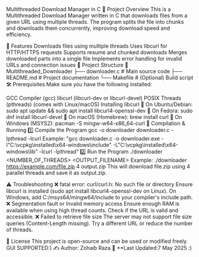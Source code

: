 Multithreaded Download Manager in C
📌 Project Overview
This is a Multithreaded Download Manager written in C that downloads files from a given URL using multiple threads. The program splits the file into chunks and downloads them concurrently, improving download speed and efficiency.

🚀 Features
Downloads files using multiple threads
Uses libcurl for HTTP/HTTPS requests
Supports resume and chunked downloads
Merges downloaded parts into a single file
Implements error handling for invalid URLs and connection issues
📂 Project Structure
📁 Multithreaded_Downloader
├── downloader.c         # Main source code
├── README.md            # Project documentation
└── Makefile             # (Optional) Build script
🛠️ Prerequisites
Make sure you have the following installed:

GCC Compiler (gcc)
libcurl (libcurl-dev or libcurl-devel)
POSIX Threads (pthreads) (comes with Linux/macOS)
Installing libcurl
🔹 On Ubuntu/Debian:
sudo apt update && sudo apt install libcurl4-openssl-dev
🔹 On Fedora:
sudo dnf install libcurl-devel
🔹 On macOS (Homebrew):
brew install curl
🔹 On Windows (MSYS2):
pacman -S mingw-w64-x86_64-curl
🔧 Compilation & Running
1️⃣ Compile the Program
gcc -o downloader downloader.c -lpthread -lcurl
Example:
"gcc downloader.c -o downloader.exe -I"C:\vcpkg\installed\x64-windows\include" -L"C:\vcpkg\installed\x64-windows\lib" -lcurl -lpthread"
2️⃣ Run the Program
./downloader <URL> <NUMBER_OF_THREADS> <OUTPUT_FILENAME>
Example:
./downloader https://example.com/file.zip 4 output.zip
This will download file.zip using 4 parallel threads and save it as output.zip.

⚠️ Troubleshooting
❌ fatal error: curl/curl.h: No such file or directory
Ensure libcurl is installed (sudo apt install libcurl4-openssl-dev on Linux).
On Windows, add C:/msys64/mingw64/include to your compiler's include path.
❌ Segmentation fault or Invalid memory access
Ensure enough RAM is available when using high thread counts.
Check if the URL is valid and accessible.
❌ Failed to retrieve file size
The server may not support file size queries (Content-Length missing).
Try a different URL or reduce the number of threads.

📜 License
This project is open-source and can be used or modified freely.
GUI SUPPORTED:)
✍ Author: Zohaib Raza
📅 **Last Updated:7 May 2025 :)
